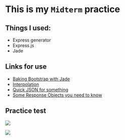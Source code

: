 # This is my `Midterm` practice
## Things I used:
- Express generator
- Express.js
- Jade

## Links for use
- [Baking Bootstrap with Jade](https://webdesign.tutsplus.com/tutorials/baking-bootstrap-snippets-with-jade--cms-22798)
- [Interpolation](https://pugjs.org/language/interpolation.html)
- [Quick JSON for something](https://beginnersbook.com/2015/04/json-tutorial/)
- [Some Response Objects you need to know](https://www.tutorialspoint.com/nodejs/nodejs_response_object.htm#:~:text=js%20%2D%20Response%20Object,-Advertisements&text=The%20res%20object%20represents%20the,it%20gets%20an%20HTTP%20request.)

## Practice test
<p>
    <img src = "https://i.ibb.co/xzsP5ZR/image.png">
</p>

<p>
    <img src = "https://i.ibb.co/DWH1j5H/image.png">
</p>